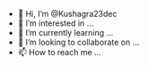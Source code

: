 - 👋 Hi, I’m @Kushagra23dec
- 👀 I’m interested in ...
- 🌱 I’m currently learning ...
- 💞️ I’m looking to collaborate on ...
- 📫 How to reach me ...

<!---
Kushagra23dec/Kushagra23dec is a ✨ special ✨ repository because its `README.md` (this file) appears on your GitHub profile.
You can click the Preview link to take a look at your changes.
--->
